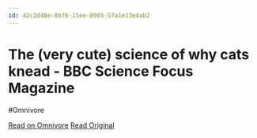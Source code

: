 ```yaml
---
id: 42c2d40e-8bf6-11ee-8905-57a1e13e4ab2
---
```


# The (very cute) science of why cats knead - BBC Science Focus Magazine
#Omnivore

[Read on Omnivore](https://omnivore.app/me/the-very-cute-science-of-why-cats-knead-bbc-science-focus-magazi-18c091e4a23)
[Read Original](https://www.sciencefocus.com/nature/why-do-cats-knead/)

